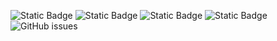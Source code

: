 ![Static Badge](https://img.shields.io/badge/blacklists-61-000000) ![Static Badge](https://img.shields.io/badge/blacklisted-2937290-cc0000) ![Static Badge](https://img.shields.io/badge/whitelisted-2254-00CC00) ![Static Badge](https://img.shields.io/badge/streaming_blacklist-28107-000000) ![GitHub issues](https://img.shields.io/github/issues/fabriziosalmi/blacklists)
